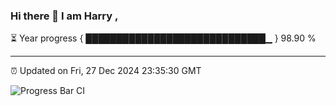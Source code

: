 ### Hi there 👋 I am Harry , 

⏳ Year progress { █████████████████████████████▁ } 98.90 %

---

⏰ Updated on Fri, 27 Dec 2024 23:35:30 GMT

![Progress Bar CI](https://github.com/duykhang68/duykhang68/workflows/Progress%20Bar%20CI/badge.svg)
